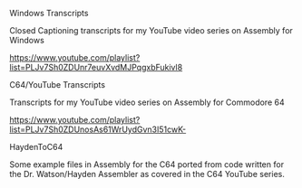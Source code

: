 Windows Transcripts

Closed Captioning transcripts for my YouTube video series on Assembly for Windows 

https://www.youtube.com/playlist?list=PLJv7Sh0ZDUnr7euvXvdMJPqgxbFukivl8


C64/YouTube Transcripts

Transcripts for my YouTube video series on Assembly for Commodore 64 

https://www.youtube.com/playlist?list=PLJv7Sh0ZDUnosAs61WrUydGvn3I51cwK-


HaydenToC64

Some example files in Assembly for the C64 ported from code written for the Dr. Watson/Hayden Assembler as covered in the C64 YouTube series.
